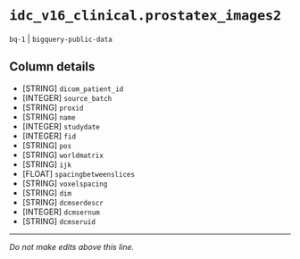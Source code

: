 # `idc_v16_clinical.prostatex_images2`
`bq-1` | `bigquery-public-data`

## Column details
* [STRING]    `dicom_patient_id`
* [INTEGER]   `source_batch`
* [STRING]    `proxid`
* [STRING]    `name`
* [INTEGER]   `studydate`
* [INTEGER]   `fid`
* [STRING]    `pos`
* [STRING]    `worldmatrix`
* [STRING]    `ijk`
* [FLOAT]     `spacingbetweenslices`
* [STRING]    `voxelspacing`
* [STRING]    `dim`
* [STRING]    `dcmserdescr`
* [INTEGER]   `dcmsernum`
* [STRING]    `dcmseruid`

-------------------------------------------------------------------------------
*Do not make edits above this line.*
